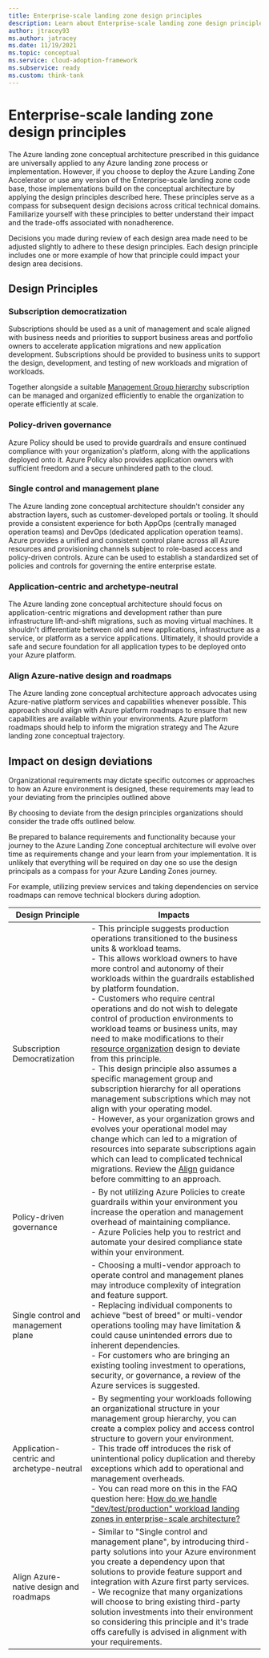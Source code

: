 ```yaml
---
title: Enterprise-scale landing zone design principles
description: Learn about Enterprise-scale landing zone design principles which influence the design areas for enterprise-scale landing zone implementations
author: jtracey93
ms.author: jatracey
ms.date: 11/19/2021
ms.topic: conceptual
ms.service: cloud-adoption-framework
ms.subservice: ready
ms.custom: think-tank
---
```


# Enterprise-scale landing zone design principles

The Azure landing zone conceptual architecture prescribed in this guidance are universally applied to any Azure landing zone process or implementation. However, if you choose to deploy the Azure Landing Zone Accelerator or use any version of the Enterprise-scale landing zone code base, those implementations build on the conceptual architecture by applying the design principles described here. These principles serve as a compass for subsequent design decisions across critical technical domains. Familiarize yourself with these principles to better understand their impact and the trade-offs associated with nonadherence.

Decisions you made during review of each design area made need to be adjusted slightly to adhere to these design principles. Each design principle includes one or more example of how that principle could impact your design area decisions.

## Design Principles

### Subscription democratization

Subscriptions should be used as a unit of management and scale aligned with business needs and priorities to support business areas and portfolio owners to accelerate application migrations and new application development. Subscriptions should be provided to business units to support the design, development, and testing of new workloads and migration of workloads. 

Together alongside a suitable [Management Group hierarchy](./../landing-zone/design-area/resource-org-management-groups.md) subscription can be managed and organized efficiently to enable the organization to operate efficiently at scale.

### Policy-driven governance

Azure Policy should be used to provide guardrails and ensure continued compliance with your organization's platform, along with the applications deployed onto it. Azure Policy also provides application owners with sufficient freedom and a secure unhindered path to the cloud.

### Single control and management plane

The Azure landing zone conceptual architecture shouldn't consider any abstraction layers, such as customer-developed portals or tooling. It should provide a consistent experience for both AppOps (centrally managed operation teams) and DevOps (dedicated application operation teams). Azure provides a unified and consistent control plane across all Azure resources and provisioning channels subject to role-based access and policy-driven controls. Azure can be used to establish a standardized set of policies and controls for governing the entire enterprise estate.

### Application-centric and archetype-neutral

The Azure landing zone conceptual architecture should focus on application-centric migrations and development rather than pure infrastructure lift-and-shift migrations, such as moving virtual machines. It shouldn't differentiate between old and new applications, infrastructure as a service, or platform as a service applications. Ultimately, it should provide a safe and secure foundation for all application types to be deployed onto your Azure platform.

### Align Azure-native design and roadmaps

The Azure landing zone conceptual architecture approach advocates using Azure-native platform services and capabilities whenever possible. This approach should align with Azure platform roadmaps to ensure that new capabilities are available within your environments. Azure platform roadmaps should help to inform the migration strategy and The Azure landing zone conceptual trajectory.

## Impact on design deviations

Organizational requirements may dictate specific outcomes or approaches to how an Azure environment is designed, these requirements may lead to your deviating from the principles outlined above

By choosing to deviate from the design principles organizations should consider the trade offs outlined below.

Be prepared to balance requirements and functionality because your journey to the Azure Landing Zone conceptual architecture will evolve over time as requirements change and your learn from your implementation. It is unlikely that everything will be required on day one so use the design principals as a compass for your Azure Landing Zones journey.

For example, utilizing preview services and taking dependencies on service roadmaps can remove technical blockers during adoption.


| Design Principle | Impacts | 
| --------------- | ------- |
| Subscription Democratization | - This principle suggests production operations transitioned to the business units & workload teams.<br> - This allows workload owners to have more control and autonomy of their workloads within the guardrails established by platform foundation. <br>- Customers who require central operations and do not wish to delegate control of production environments to workload teams or business units, may need to make modifications to their [resource organization](./../landing-zone/design-area/resource-org.md) design to deviate from this principle.<br> - This design principle also assumes a specific management group and subscription hierarchy for all operations management subscriptions which may not align with your operating model. <br> - However, as your organization grows and evolves your operational model may change which can led to a migration of resources into separate subscriptions again which can lead to complicated technical migrations. Review the [Align](../../ready/enterprise-scale/transition.md) guidance before committing to an approach. | 
| Policy-driven governance | - By not utilizing Azure Policies to create guardrails within your environment you increase the operation and management overhead of maintaining compliance. <br> - Azure Policies help you to restrict and automate your desired compliance state within your environment.  |
| Single control and management plane | - Choosing a multi-vendor approach to operate control and management planes may introduce complexity of integration and feature support.<br> - Replacing individual components to achieve "best of breed" or multi-vendor operations tooling may have limitation & could cause unintended errors due to inherent dependencies. <br> - For customers who are bringing an existing tooling investment to operations, security, or governance, a review of the Azure services is suggested.   |
| Application-centric and archetype-neutral | - By segmenting your workloads following an organizational structure in your management group hierarchy, you can create a complex policy and access control structure to govern your environment.<br> - This trade off introduces the risk of unintentional policy duplication and thereby exceptions which add to operational and management overheads.<br> - You can read more on this in the FAQ question here: [How do we handle "dev/test/production" workload landing zones in enterprise-scale architecture?](../../ready/enterprise-scale/faq.md#how-do-we-handle-devtestproduction-workload-landing-zones-in-enterprise-scale-architecture) | 
| Align Azure-native design and roadmaps | - Similar to "Single control and management plane", by introducing third-party solutions into your Azure environment you create a dependency upon that solutions to provide feature support and integration with Azure first party services. <br> - We recognize that many organizations will choose to bring existing third-party solution investments into their environment so considering this principle and it's trade offs carefully is advised in alignment with your requirements. |
